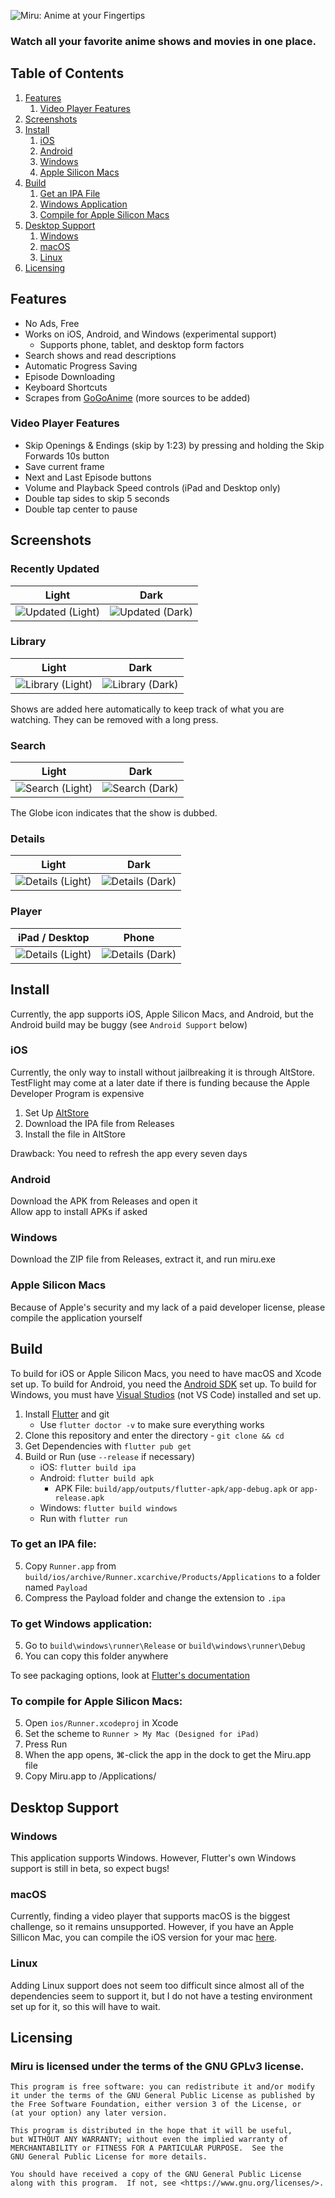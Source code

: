 ![Miru: Anime at your Fingertips](assets/banner/banner.png)

### Watch all your favorite anime shows and movies in one place.

## Table of Contents

1. [Features](#features)
    1. [Video Player Features](#video-player-features)
1. [Screenshots](#screenshots)
1. [Install](#install)
    1. [iOS](#ios)
    1. [Android](#android)
    1. [Windows](#windows-install)
    1. [Apple Silicon Macs](#apple-silicon-macs)
1. [Build](#build)
    1. [Get an IPA File](#to-get-an-ipa-file)
    1. [Windows Application](#to-get-windows-application)
    1. [Compile for Apple Silicon Macs](#to-compile-for-apple-silicon-macs)
1. [Desktop Support](#desktop-support)
   1. [Windows](#windows-notes)
   1. [macOS](#macos)
   1. [Linux](#linux)
1. [Licensing](#licensing)

## Features

- No Ads, Free
- Works on iOS, Android, and Windows (experimental support)
  - Supports phone, tablet, and desktop form factors
- Search shows and read descriptions
- Automatic Progress Saving
- Episode Downloading
- Keyboard Shortcuts
- Scrapes from [GoGoAnime](https://gogoanime.vc/) (more sources to be added)

### Video Player Features

- Skip Openings & Endings (skip by 1:23) by pressing and holding the Skip Forwards 10s button
- Save current frame
- Next and Last Episode buttons
- Volume and Playback Speed controls (iPad and Desktop only)
- Double tap sides to skip 5 seconds
- Double tap center to pause

## Screenshots

### Recently Updated
| Light | Dark |
| ----- | ---- |
| ![Updated (Light)](assets/screenshots/updated_l.png) | ![Updated (Dark)](assets/screenshots/updated_d.png) |

### Library
| Light | Dark |
| ----- | ---- |
| ![Library (Light)](assets/screenshots/library_l.png) | ![Library (Dark)](assets/screenshots/library_d.png) |

Shows are added here automatically to keep track of what you are watching. They can be removed with a long press.

### Search
| Light | Dark |
| ----- | ---- |
| ![Search (Light)](assets/screenshots/search_l.png) | ![Search (Dark)](assets/screenshots/search_d.png) |

The Globe icon indicates that the show is dubbed.

### Details 
| Light | Dark |
| ----- | ---- |
| ![Details (Light)](assets/screenshots/details_l.png) | ![Details (Dark)](assets/screenshots/details_d.png) |

### Player 
| iPad / Desktop | Phone |
| ------------- | ----- |
| ![Details (Light)](assets/screenshots/player.png) | ![Details (Dark)](assets/screenshots/player_phone.png) |


## Install

Currently, the app supports iOS, Apple Silicon Macs, and Android, but the Android build may be buggy (see `Android Support` below)

### iOS

Currently, the only way to install without jailbreaking it is through AltStore. TestFlight may come at a later date if
there is funding because the Apple Developer Program is expensive

1. Set Up [AltStore](https://altstore.io/)
2. Download the IPA file from Releases
3. Install the file in AltStore

Drawback: You need to refresh the app every seven days

### Android

Download the APK from Releases and open it<br>
Allow app to install APKs if asked

<h3 id="windows-install">Windows</h3>

Download the ZIP file from Releases, extract it, and run miru.exe

### Apple Silicon Macs

Because
of Apple's security and my lack of a paid developer license, please compile the application yourself

## Build

To build for iOS or Apple Silicon Macs, you need to have macOS and Xcode set up. To build for Android, you need
the [Android SDK](https://developer.android.com/studio) set up. To build for Windows, you must have [Visual Studios](https://visualstudio.microsoft.com/downloads/) (not VS Code)
installed and set up.

1. Install [Flutter](https://flutter.dev/docs/get-started/install) and git
    - Use `flutter doctor -v` to make sure everything works
2. Clone this repository and enter the directory - `git clone && cd`
3. Get Dependencies with `flutter pub get`
4. Build or Run (use `--release` if necessary)
    - iOS: `flutter build ipa`
    - Android: `flutter build apk`
        - APK File: `build/app/outputs/flutter-apk/app-debug.apk` or `app-release.apk`
   - Windows: `flutter build windows`
   - Run with `flutter run`

### To get an IPA file:

5. Copy `Runner.app` from `build/ios/archive/Runner.xcarchive/Products/Applications` to a folder named `Payload`
6. Compress the Payload folder and change the extension to `.ipa`

### To get Windows application:

5. Go to `build\windows\runner\Release` or `build\windows\runner\Debug`
6. You can copy this folder anywhere

To see packaging options, look at [Flutter's documentation](https://flutter.dev/desktop#windows)

### To compile for Apple Silicon Macs:

5. Open `ios/Runner.xcodeproj` in Xcode
6. Set the scheme to `Runner > My Mac (Designed for iPad)`
7. Press Run
8. When the app opens, ⌘-click the app in the dock to get the Miru.app file
9. Copy Miru.app to /Applications/

## Desktop Support
<h3 id="windows-notes">Windows</h3>
This application supports Windows. However, Flutter's own Windows support is still in beta, so expect bugs!

### macOS
Currently, finding a video player that supports macOS is the biggest challenge, so it remains unsupported.
However, if you have an Apple Sillicon Mac, you can compile the iOS version for your mac [here](#to-compile-for-apple-silicon-macs).

### Linux
Adding Linux support does not seem too difficult since almost all of the dependencies seem to support it,
but I do not have a testing environment set up for it, so this will have to wait.

## Licensing
### Miru is licensed under the terms of the GNU GPLv3 license.
    This program is free software: you can redistribute it and/or modify
    it under the terms of the GNU General Public License as published by
    the Free Software Foundation, either version 3 of the License, or
    (at your option) any later version.

    This program is distributed in the hope that it will be useful,
    but WITHOUT ANY WARRANTY; without even the implied warranty of
    MERCHANTABILITY or FITNESS FOR A PARTICULAR PURPOSE.  See the
    GNU General Public License for more details.

    You should have received a copy of the GNU General Public License
    along with this program.  If not, see <https://www.gnu.org/licenses/>.
